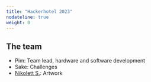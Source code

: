 ```yaml
---
title: "Hackerhotel 2023"
nodateline: true
weight: 0
---
```


## The team

 - Pim: Team lead, hardware and software development
 - Sake: Challenges
 - [Nikolett S.](https://ankhaneko.art): Artwork
